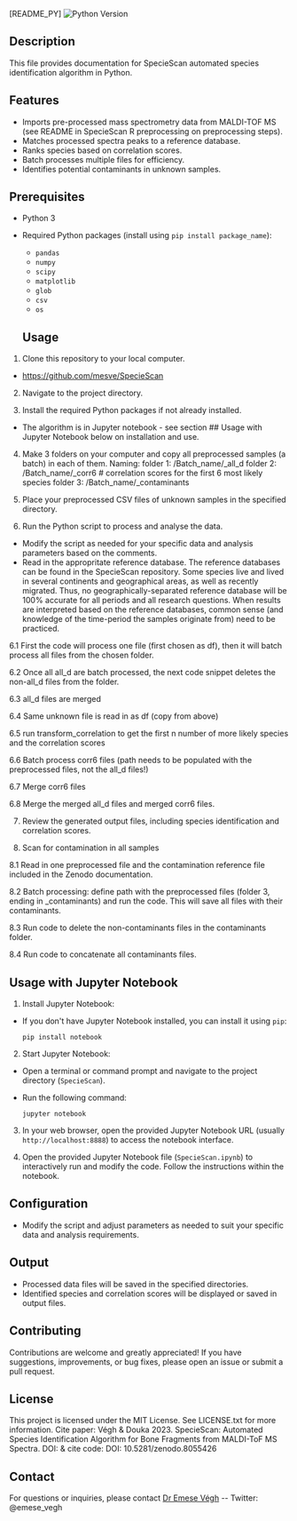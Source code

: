 [README_PY]
![Python Version](https://img.shields.io/badge/Python-3.x-brightgreen.svg)

## Description

This file provides documentation for SpecieScan automated species identification algorithm in Python. 

## Features

- Imports pre-processed mass spectrometry data from MALDI-TOF MS (see README in SpecieScan R preprocessing on preprocessing steps).
- Matches processed spectra peaks to a reference database.
- Ranks species based on correlation scores.
- Batch processes multiple files for efficiency.
- Identifies potential contaminants in unknown samples.

## Prerequisites

- Python 3
- Required Python packages (install using `pip install package_name`):
  - `pandas`
  - `numpy`
  - `scipy`
  - `matplotlib`
  - `glob`
  - `csv`
  - `os`

  ## Usage

1. Clone this repository to your local computer.

- https://github.com/mesve/SpecieScan

2. Navigate to the project directory.

3. Install the required Python packages if not already installed.
- The algorithm is in Jupyter notebook - see section ## Usage with Jupyter Notebook below on installation and use.

4. Make 3 folders on your computer and copy all preprocessed samples (a batch) in each of them.
    Naming: 
        folder 1: /Batch_name/_all_d 
        folder 2: /Batch_name/_corr6 # correlation scores for the first 6 most likely species
        folder 3: /Batch_name/_contaminants

5. Place your preprocessed CSV files of unknown samples in the specified directory.

6. Run the Python script to process and analyse the data. 

- Modify the script as needed for your specific data and analysis parameters based on the comments.
- Read in the appropritate reference database. The reference databases can be found in the SpecieScan repository. Some species live and lived in several continents and geographical areas, as well as recently migrated. Thus, no geographically-separated reference database will be 100% accurate for all periods and all research questions. When results are interpreted based on the reference databases, common sense (and knowledge of the time-period the samples originate from) need to be practiced.

6.1 First the code will process one file (first chosen as df), then it will batch process all files from the chosen folder.

6.2 Once all all_d are batch processed, the next code snippet deletes the non-all_d files from the folder.

6.3 all_d files are merged

6.4 Same unknown file is read in as df (copy from above)

6.5 run transform_correlation to get the first n number of more likely species and the correlation scores

6.6 Batch process corr6 files (path needs to be populated with the preprocessed files, not the all_d files!)

6.7 Merge corr6 files 

6.8 Merge the merged all_d files and merged corr6 files.

7. Review the generated output files, including species identification and correlation scores.

8. Scan for contamination in all samples

8.1 Read in one preprocessed file and the contamination reference file included in the Zenodo documentation.

8.2 Batch processing: define path with the preprocessed files (folder 3, ending in _contaminants) and run the code. This will save all files with their contaminants.

8.3 Run code to delete the non-contaminants files in the contaminants folder.

8.4 Run code to concatenate all contaminants files.

## Usage with Jupyter Notebook

1. Install Jupyter Notebook:

- If you don't have Jupyter Notebook installed, you can install it using `pip`:

  ```
  pip install notebook
  ```

2. Start Jupyter Notebook:

- Open a terminal or command prompt and navigate to the project directory (`SpecieScan`).

- Run the following command:

  ```
  jupyter notebook
  ```

3. In your web browser, open the provided Jupyter Notebook URL (usually `http://localhost:8888`) to access the notebook interface.

4. Open the provided Jupyter Notebook file (`SpecieScan.ipynb`) to interactively run and modify the code. Follow the instructions within the notebook.


## Configuration

- Modify the script and adjust parameters as needed to suit your specific data and analysis requirements.

## Output

- Processed data files will be saved in the specified directories.
- Identified species and correlation scores will be displayed or saved in output files.

## Contributing

Contributions are welcome and greatly appreciated! If you have suggestions, improvements, or bug fixes, please open an issue or submit a pull request.

## License

This project is licensed under the MIT License. See LICENSE.txt for more information.
Cite paper: Végh & Douka 2023. SpecieScan: Automated Species Identification Algorithm for Bone Fragments from MALDI-ToF MS Spectra.
            DOI:
& cite code: DOI: 10.5281/zenodo.8055426


## Contact

For questions or inquiries, please contact [Dr Emese Végh](mailto:mesve3@gmail.com) -- Twitter: @emese_vegh
